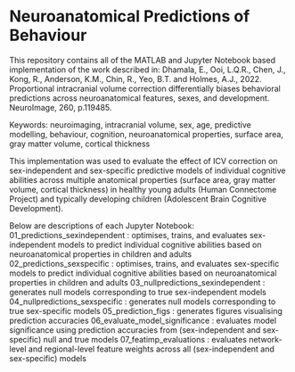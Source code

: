 # Neuroanatomical Predictions of Behaviour


This repository contains all of the MATLAB and Jupyter Notebook based implementation of the work described in: 
Dhamala, E., Ooi, L.Q.R., Chen, J., Kong, R., Anderson, K.M., Chin, R., Yeo, B.T. and Holmes, A.J., 2022. Proportional intracranial volume correction differentially biases behavioral predictions across neuroanatomical features, sexes, and development. NeuroImage, 260, p.119485.


Keywords: neuroimaging, intracranial volume, sex, age, predictive modelling, behaviour, cognition, neuroanatomical properties, surface area, gray matter volume, cortical thickness
 
This implementation was used to evaluate the effect of ICV correction on sex-independent and sex-specific predictive models of individual cognitive abilities across multiple anatomical properties (surface area, gray matter volume, cortical thickness) in healthy young adults (Human Connectome Project) and typically developing children (Adolescent Brain Cognitive Development). 

Below are descriptions of each Jupyter Notebook: 
01_predictions_sexindependent : optimises, trains, and evaluates sex-independent models to predict individual cognitive abilities based on neuroanatomical properties in children and adults
02_predictions_sexspecific : optimises, trains, and evaluates sex-specific models to predict individual cognitive abilities based on neuroanatomical properties in children and adults
03_nullpredictions_sexindependent : generates null models corresponding to true sex-independent models
04_nullpredictions_sexspecific : generates null models corresponding to true sex-specific models
05_prediction_figs : generates figures visualising prediction accuracies 
06_evaluate_model_significance : evaluates model significance using prediction accuracies from (sex-independent and sex-specific) null and true models
07_featimp_evaluations : evaluates network-level and regional-level feature weights across all (sex-independent and sex-specific) models
